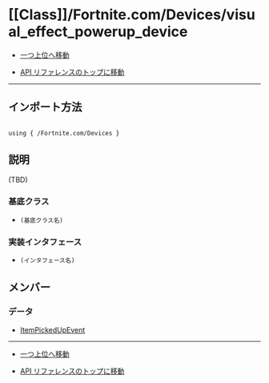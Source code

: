 # [[Class]]/Fortnite.com/Devices/visual_effect_powerup_device

- [一つ上位へ移動](../main.md)

- [API リファレンスのトップに移動](/main.md)

---

## インポート方法

```verse

using { /Fortnite.com/Devices }

```

## 説明

(TBD)

### 基底クラス

- `(基底クラス名)`

### 実装インタフェース

- `(インタフェース名)`

## メンバー

### データ

- [ItemPickedUpEvent](./D_ItemPickedUpEvent/main.md)

---

- [一つ上位へ移動](../main.md)

- [API リファレンスのトップに移動](/main.md)
